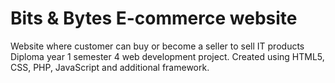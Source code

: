 # Bits & Bytes E-commerce website

Website where customer can buy or become a seller to sell IT products
Diploma year 1 semester 4 web development project.
Created using HTML5, CSS, PHP, JavaScript and additional framework.
